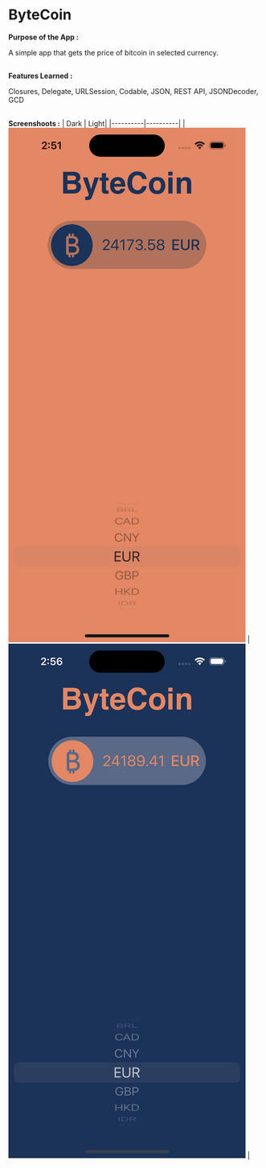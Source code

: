 # ByteCoin
**Purpose of the App :**

A simple app that gets the price of bitcoin in selected currency.

##

**Features Learned :**

Closures, Delegate, URLSession, Codable, JSON, REST API, JSONDecoder, GCD

##

**Screenshoots :**
| Dark | Light| 
|----------|----------|
| ![screenshoot](ByteCoin/Documentation/light.png)   | ![screenshoot](ByteCoin/Documentation/dark.png)   |

